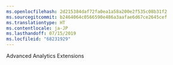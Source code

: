 ```yaml
---
ms.openlocfilehash: 2d215384daf72fa0ea1a58a200e2f535c08b31f2
ms.sourcegitcommit: b2464064c0566590e486a3aafae6d67ce2645cef
ms.translationtype: HT
ms.contentlocale: ja-JP
ms.lasthandoff: 07/15/2019
ms.locfileid: "68231929"
---
```

 Advanced Analytics Extensions 
